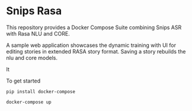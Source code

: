 # Snips Rasa


This repository provides a Docker Compose Suite combining Snips ASR with Rasa NLU and CORE. 


A sample web application showcases the dynamic training with UI for editing stories in extended RASA story format. Saving a story rebuilds the nlu and core models.

It


To get started 



```pip install docker-compose```

```docker-compose up```
